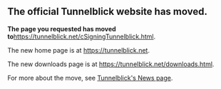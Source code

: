 ## The official Tunnelblick website has moved. ##

**The page you requested has moved to**<a href='https://tunnelblick.net/cSigningTunnelblick.html'><a href='https://tunnelblick.net/cSigningTunnelblick.html'>https://tunnelblick.net/cSigningTunnelblick.html</a></a>.

The new home page is at <a href='https://tunnelblick.net'><a href='https://tunnelblick.net'>https://tunnelblick.net</a></a>.

The new downloads page is at <a href='https://tunnelblick.net/downloads.html'><a href='https://tunnelblick.net/downloads.html'>https://tunnelblick.net/downloads.html</a></a>.

For more about the move, see <a href='https://tunnelblick.net/cNews.html#2015-07-23'>Tunnelblick's News page</a>.
